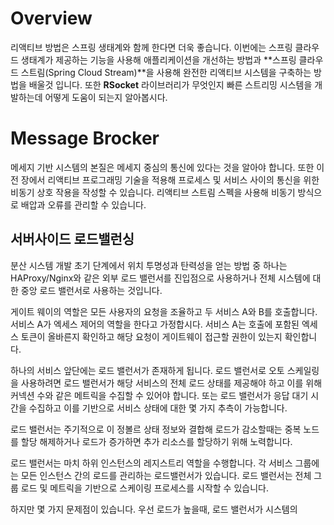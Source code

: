 # Overview

리액티브 방법은 스프링 생태계와 함께 한다면 더욱 좋습니다. 이번에는 스프링 클라우드 생태계가 제공하는 기능을 사용해 애플리케이션을 개선하는 방법과 **스프링 클라우드 스트림(Spring Cloud Stream)**을 사용해 완전한 리액티브 시스템을 구축하는 방법을 배울것 입니다. 또한 **RSocket** 라이브러리가 무엇인지 빠른 스트리밍 시스템을 개발하는데 어떻게 도움이 되는지 알아봅시다. 

#  Message Brocker 

메세지 기반 시스템의 본질은 메세지 중심의 통신에 있다는 것을 알아야 합니다. 또한 이전 장에서 리액티브 프로그래밍 기술을 적용해 프로세스 및 서비스 사이의 통신을 위한 비동기 상호 작용을 작성할 수 있습니다. 리액티브 스트림 스펙을 사용해 비동기 방식으로 배압과 오류를 관리할 수 있습니다. 

## 서버사이드 로드밸런싱

분산 시스템 개발 초기 단계에서 위치 투명성과 탄력성을 얻는 방법 중 하나는 HAProxy/Nginx와 같은 외부 로드 밸런서를 진입점으로 사용하거나 전체 시스템에 대한 중앙 로드 밸런서로 사용하는 것입니다. 

게이트 웨이의 역할은 모든 사용자의 요청을 조율하고 두 서비스 A와 B를 호출합니다. 서비스 A가 엑세스 제어의 역할을 한다고 가정합시다. 서비스 A는 호출에 포함된 엑세스 토큰이 올바른지 확인하고 해당 요청이 게이트웨이 접근할 권한이 있는지 확인합니다.

하나의 서비스 앞단에는 로드 밸런서가 존재하게 됩니다. 로드 밸런서로 오토 스케일링을 사용하려면 로드 밸런서가 해당 서비스의 전체 로드 상태를 제공해야 하고 이를 위해 커넥션 수와 같은 메트릭을 수집할 수 있어야 합니다. 또는 로드 밸런서가 응답 대기 시간을 수집하고 이를 기반으로 서비스 상태에 대한 몇 가지 추측이 가능합니다.

로드 밸런서는 주기적으로 이 정볼르 상태 정보와 결합해 로드가 감소할때는 중복 노드를 할당 해제하거나 로드가 증가하면 추가 리소스를 할당하기 위해 노력합니다. 

로드 밸런서는 마치 하위 인스턴스의 레지스트리 역할을 수행합니다. 각 서비스 그룹에는 모든 인스턴스 간의 로드를 관리하는 로드밸런서가 있습니다. 로드 밸런서는 전체 그룹 로드 및 메트릭을 기반으로 스케이링 프로세스를 시작할 수 있습니다. 

하지만 몇 가지 문제점이 있습니다. 우선 로드가 높을때, 로드 밸런서가 시스템의 


<!--stackedit_data:
eyJoaXN0b3J5IjpbMTgyNzMyNjM2MSwxNTUxNDIwMjA0LDEyOT
cxMDQyMiwtMTI4MzM2Nzk3NSw5NjI4NTIyNzVdfQ==
-->